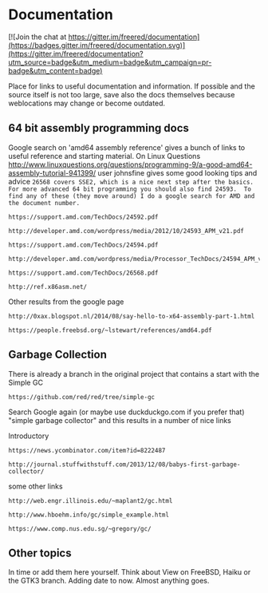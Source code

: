 # Documentation

[![Join the chat at https://gitter.im/freered/documentation](https://badges.gitter.im/freered/documentation.svg)](https://gitter.im/freered/documentation?utm_source=badge&utm_medium=badge&utm_campaign=pr-badge&utm_content=badge)

Place for links to useful documentation and information. 
If possible and the source itself is not too large, save also the docs themselves because weblocations may change or become outdated.

## 64 bit assembly programming docs
Google search on 'amd64 assembly reference' gives a bunch of links to useful reference and starting material.
On Linux Questions http://www.linuxquestions.org/questions/programming-9/a-good-amd64-assembly-tutorial-941399/ user johnsfine gives some good looking tips and advice 
`26568 covers SSE2, which is a nice next step after the basics.
For more advanced 64 bit programming you should also find 24593. 
To find any of these (they move around) I do a google search for AMD and the document number.`

    https://support.amd.com/TechDocs/24592.pdf

    http://developer.amd.com/wordpress/media/2012/10/24593_APM_v21.pdf
    
    https://support.amd.com/TechDocs/24594.pdf
    
    http://developer.amd.com/wordpress/media/Processor_TechDocs/24594_APM_v3.pdf

    https://support.amd.com/TechDocs/26568.pdf

    http://ref.x86asm.net/

Other results from the google page 

    http://0xax.blogspot.nl/2014/08/say-hello-to-x64-assembly-part-1.html
  
    https://people.freebsd.org/~lstewart/references/amd64.pdf
 
## Garbage Collection
There is already a branch in the original project that contains a start with the Simple GC

    https://github.com/red/red/tree/simple-gc

Search Google again (or maybe use duckduckgo.com if you prefer that) "simple garbage collector" and this results in a number of nice links

Introductory

    https://news.ycombinator.com/item?id=8222487

    http://journal.stuffwithstuff.com/2013/12/08/babys-first-garbage-collector/

some other links

    http://web.engr.illinois.edu/~maplant2/gc.html
    
    http://www.hboehm.info/gc/simple_example.html
    
    https://www.comp.nus.edu.sg/~gregory/gc/
    
## Other topics
In time or add them here yourself. Think about View on FreeBSD, Haiku or the GTK3 branch. Adding date to now. Almost anything goes.

